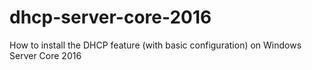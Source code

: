 # dhcp-server-core-2016
How to install the DHCP feature (with basic configuration) on Windows Server Core 2016
